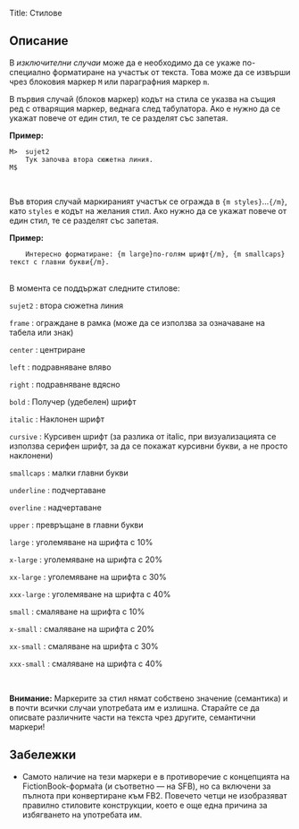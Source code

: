 Title: Стилове

## Описание

В _изключителни случаи_ може да е необходимо да се укаже по-специално форматиране на участък от текста. Това може да се извърши чрез блоковия маркер `M` или параграфния маркер `m`.

В първия случай (блоков маркер) кодът на стила се указва на същия ред с отварящия маркер, веднага след табулатора. Ако е нужно да се укажат повече от един стил, те се разделят със запетая.

**Пример:**
~~~~
M>  sujet2
    Тук започва втора сюжетна линия.
M$
~~~~
<br/>

Във втория случай маркираният участък се огражда в `{m styles}`…`{/m}`, като `styles` е кодът на желания стил. Ако нужно да се укажат повече от един стил, те се разделят със запетая.

**Пример:**
~~~~
    Интересно форматиране: {m large}по-голям шрифт{/m}, {m smallcaps}текст с главни букви{/m}.
~~~~
</br>
В момента се поддържат следните стилове:

`sujet2`
:   втора сюжетна линия

`frame`
:   ограждане в рамка (може да се използва за означаване на табела или знак)

`center`
:   центриране

`left`
:   подравняване вляво

`right`
:   подравняване вдясно

`bold`
:   Получер (удебелен) шрифт

`italic`
:   Наклонен шрифт

`cursive`
:   Курсивен шрифт (за разлика от italic, при визуализацията се използва серифен шрифт, за да се покажат курсивни букви, а не просто наклонени)

`smallcaps`
:   малки главни букви

`underline`
:   подчертаване

`overline`
:   надчертаване

`upper`
:   превръщане в главни букви

`large`
:    уголемяване на шрифта с 10%

`x-large`
:   уголемяване на шрифта с 20%

`xx-large`
:   уголемяване на шрифта с 30%

`xxx-large`
:   уголемяване на шрифта с 40%

`small`
:   смаляване на шрифта с 10%

`x-small`
:   смаляване на шрифта с 20%

`xx-small`
:   смаляване на шрифта с 30%

`xxx-small`
:   смаляване на шрифта с 40%

<br/>

**Внимание:** Маркерите за стил нямат собствено значение (семантика) и в почти всички случаи употребата им е излишна. Старайте се да описвате различните части на текста чрез другите, семантични маркери!

## Забележки

* Самото наличие на тези маркери е в противоречие с концепцията на FictionBook-форма̀та (и съответно — на SFB), но са включени за пълнота при конвертиране към FB2. Повечето четци не изобразяват правилно стиловите конструкции, което е още една причина за избягването на употребата им.

